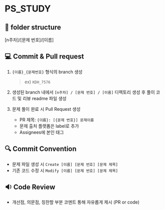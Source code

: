 # PS_STUDY

## 📁 folder structure

[n주차]/[문제 번호]/[이름]

## 💻 Commit & Pull request

1. `{이름}_{문제번호}` 형식의 branch 생성
   > ex) `KDH_7576`
2. 생성된 branch 내에서 `[n주차] / [문제 번호] / [이름]` 디렉토리 생성 후 풀이 코드 및 리뷰 readme 파일 생성

3. 문제 풀이 완료 시 Pull Request 생성
   - PR 제목: `{이름}: [{문제 번호}] 문제이름`
   - 문제 출처 플랫폼은 label로 추가
   - Assignees에 본인 태그

## 🔍 Commit Convention

- 문제 파일 생성 시 `Create [이름] [문제 번호] [문제 제목]`
- 기존 코드 수정 시 `Modify [이름] [문제 번호] [문제 제목]`

## 🔉 Code Review

- 개선점, 의문점, 칭찬할 부분 코멘트 통해 자유롭게 제시 (PR or code)

